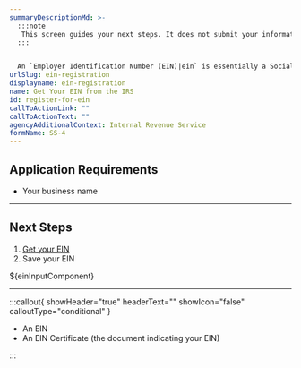 ```yaml
---
summaryDescriptionMd: >-
  :::note
   This screen guides your next steps. It does not submit your information for registration purposes.
  :::


  An `Employer Identification Number (EIN)|ein` is essentially a Social Security Number (SSN) for your business, provided by the federal government. It's better to get an EIN to avoid using your personal SSN on tax filings and business registrations. You need an EIN if you plan to have employees.
urlSlug: ein-registration
displayname: ein-registration
name: Get Your EIN from the IRS
id: register-for-ein
callToActionLink: ""
callToActionText: ""
agencyAdditionalContext: Internal Revenue Service
formName: SS-4
---
```


## Application Requirements

- Your business name

---

## Next Steps

1. [Get your EIN](https://www.irs.gov/businesses/small-businesses-self-employed/apply-for-an-employer-identification-number-ein-online)
2. Save your EIN

${einInputComponent}

---

:::callout{ showHeader="true" headerText="" showIcon="false" calloutType="conditional" }

- An EIN
- An EIN Certificate (the document indicating your EIN)

:::

